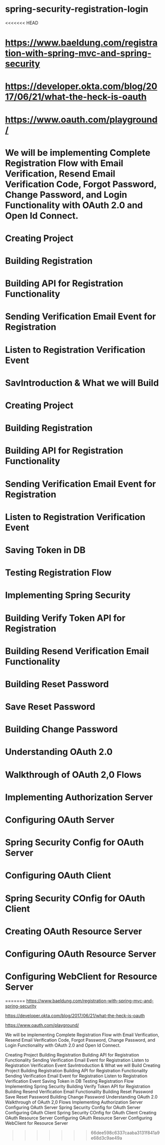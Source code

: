 # spring-security-registration-login

<<<<<<< HEAD
# https://www.baeldung.com/registration-with-spring-mvc-and-spring-security

# https://developer.okta.com/blog/2017/06/21/what-the-heck-is-oauth

# https://www.oauth.com/playground/

# We will be implementing Complete Registration Flow with Email Verification, Resend Email Verification Code, Forgot Password, Change Password, and Login Functionality with OAuth 2.0 and Open Id Connect.

# Creating Project

# Building Registration

# Building API for Registration Functionality

# Sending Verification Email Event for Registration

# Listen to Registration Verification Event

# SavIntroduction & What we will Build

# Creating Project

# Building Registration

# Building API for Registration Functionality

# Sending Verification Email Event for Registration

# Listen to Registration Verification Event

# Saving Token in DB

# Testing Registration Flow

# Implementing Spring Security

# Building Verify Token API for Registration

# Building Resend Verification Email Functionality

# Building Reset Password

# Save Reset Password

# Building Change Password

# Understanding OAuth 2.0

# Walkthrough of OAuth 2,0 Flows

# Implementing Authorization Server

# Configuring OAuth Server

# Spring Security Config for OAuth Server

# Configuring OAuth Client

# Spring Security COnfig for OAuth Client

# Creating OAuth Resource Server

# Configuring OAuth Resource Server

# Configuring WebClient for Resource Server
=======
https://www.baeldung.com/registration-with-spring-mvc-and-spring-security

https://developer.okta.com/blog/2017/06/21/what-the-heck-is-oauth

https://www.oauth.com/playground/

We will be implementing Complete Registration Flow with Email Verification, Resend Email Verification Code, Forgot Password, Change Password, and Login Functionality with OAuth 2.0 and Open Id Connect.

Creating Project
Building Registration
Building API for Registration Functionality
Sending Verification Email Event for Registration
Listen to Registration Verification Event
SavIntroduction & What we will Build
Creating Project
Building Registration
Building API for Registration Functionality
Sending Verification Email Event for Registration
Listen to Registration Verification Event
Saving Token in DB
Testing Registration Flow
Implementing Spring Security
Building Verify Token API for Registration
Building Resend Verification Email Functionality
Building Reset Password
Save Reset Password
Building Change Password
Understanding OAuth 2.0
Walkthrough of OAuth 2,0 Flows
Implementing Authorization Server
Configuring OAuth Server
Spring Security Config for OAuth Server
Configuring OAuth Client
Spring Security COnfig for OAuth Client
Creating OAuth Resource Server
Configuring OAuth Resource Server
Configuring WebClient for Resource Server
>>>>>>> 66dee598c6337caaba3131f841a9e68d3c9ae49a
